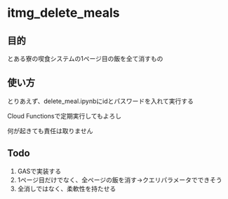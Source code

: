 # itmg_delete_meals

## 目的
とある寮の喫食システムの1ページ目の飯を全て消すもの

## 使い方
とりあえず、delete_meal.ipynbにidとパスワードを入れて実行する

Cloud Functionsで定期実行してもよろし

何が起きても責任は取りません

## Todo
1. GASで実装する
2. 1ページ目だけでなく、全ページの飯を消す→クエリパラメータでできそう
3. 全消しではなく、柔軟性を持たせる

